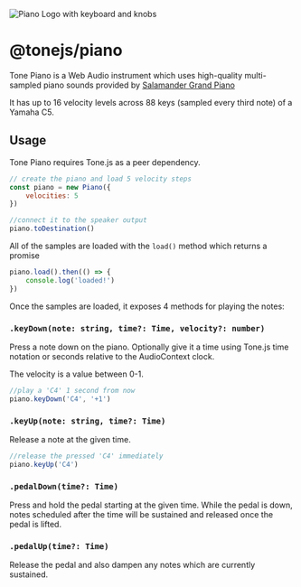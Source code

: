 ![Piano Logo with keyboard and knobs](./tone-piano.png)

# @tonejs/piano

Tone Piano is a Web Audio instrument which uses high-quality multi-sampled piano sounds provided by [Salamander Grand Piano](https://archive.org/details/SalamanderGrandPianoV3) 

It has up to 16 velocity levels across 88 keys (sampled every third note) of a Yamaha C5. 

## Usage

Tone Piano requires Tone.js as a peer dependency. 

```javascript
// create the piano and load 5 velocity steps
const piano = new Piano({
	velocities: 5
})

//connect it to the speaker output
piano.toDestination()
```

All of the samples are loaded with the `load()` method which returns a promise

```javascript
piano.load().then(() => {
	console.log('loaded!')
})
```

Once the samples are loaded, it exposes 4 methods for playing the notes:


### `.keyDown(note: string, time?: Time, velocity?: number)`

Press a note down on the piano. Optionally give it a time using Tone.js time notation or seconds relative to the AudioContext clock.

The velocity is a value between 0-1. 

```javascript
//play a 'C4' 1 second from now
piano.keyDown('C4', '+1')
```

### `.keyUp(note: string, time?: Time)`

Release a note at the given time. 

```javascript
//release the pressed 'C4' immediately
piano.keyUp('C4')
```

### `.pedalDown(time?: Time)`

Press and hold the pedal starting at the given time. While the pedal is down, notes scheduled after the time will be sustained and released once the pedal is lifted.

### `.pedalUp(time?: Time)`

Release the pedal and also dampen any notes which are currently sustained. 